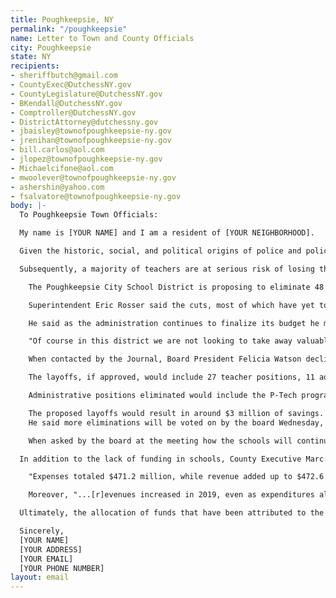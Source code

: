 ```yaml
---
title: Poughkeepsie, NY
permalink: "/poughkeepsie"
name: Letter to Town and County Officials
city: Poughkeepsie
state: NY
recipients:
- sheriffbutch@gmail.com
- CountyExec@DutchessNY.gov
- CountyLegislature@DutchessNY.gov
- BKendall@DutchessNY.gov
- Comptroller@DutchessNY.gov
- DistrictAttorney@dutchessny.gov
- jbaisley@townofpoughkeepsie-ny.gov
- jrenihan@townofpoughkeepsie-ny.gov
- bill.carlos@aol.com
- jlopez@townofpoughkeepsie-ny.gov
- Michaelcifone@aol.com
- mwoolever@townofpoughkeepsie-ny.gov
- ashershin@yahoo.com
- fsalvatore@townofpoughkeepsie-ny.gov
body: |-
  To Poughkeepsie Town Officials:

  My name is [YOUR NAME] and I am a resident of [YOUR NEIGHBORHOOD].

  Given the historic, social, and political origins of police and policing, in conjunction with the recent nationwide protests reflecting the antiBlack deaths of George Floyd, Breonna Taylor, and Tony McDade I am contacting you because I am demanding you to redirect money away from the Poughkeepsie Police Department and prioritize collective services that will help improve the socio-economic conditions of Poughkeepsie's predominately Black communities.

  Subsequently, a majority of teachers are at serious risk of losing their positions as well the youth losing the essential human right to learn and receive a formal education. As such, the Poughkeepsie City School District has stated the following:

    The Poughkeepsie City School District is proposing to eliminate 48 positions, including teachers, administrators and support staff, as it attempts to erase a $2.6 million deficit for its 2020-21 budget. The board voted Wednesday to eliminate positions for elementary assistant principals, the Poughkeepsie High School dean of students, the assistant to the superintendent and a position that had yet to be filled for the director of grants and advancement.

    Superintendent Eric Rosser said the cuts, most of which have yet to be voted on, are necessary to overcome financial challenges that include decreases in state aid, the loss of building aid, increases in operating costs, and other financial obligations. Some, but not all, of those losses are related to hardships created by the coronavirus pandemic.

    He said as the administration continues to finalize its budget he may have to consider more eliminations. School budget votes, which were to take place May 19, were delayed until a date to be determined after June 1.

    "Of course in this district we are not looking to take away valuable members of our organization that support student learning, but it is our hope that we would be able to retain our staff members, because each member is in the position to meet the varying needs of our children," Rosser said to the district board of education Wednesday. "Unfortunately, given our budgetary situation we are forced to move in this direction, it is not a good direction that I, as a superintendent, or even as an educator, would recommend. However, when you don't have the ability to meet people's payroll or salary you have to move in the direction of a budget that we will be able to meet the payroll."

    When contacted by the Journal, Board President Felicia Watson declined to answer questions regarding the moves, but said "The board awaits the presentation of the final budget that the superintendent will be holistically presenting soon."

    The layoffs, if approved, would include 27 teacher positions, 11 administrator positions, and 10 support staff positions, as well as the restructuring of some central office positions. Rosser noted the eliminations do not necessarily mean 48 staff members will be laid off, given some positions are vacant due to retirements and other transitions.

    Administrative positions eliminated would include the P-Tech program principal, the PACE (Poughkeepsie Academic and Career Excellence) program principal, the PACE assistant principal, the high school dean of students, five elementary assistant principals, the assistant to the superintendent, and the director of grants and advancement.

    The proposed layoffs would result in around $3 million of savings. Rosser said the eliminations are likely to happen given the economic uncertainty amid the pandemic, and the district could see more eliminations as the budget is finalized.
    He said more eliminations will be voted on by the board Wednesday, May 6.

    When asked by the board at the meeting how the schools will continue to provide services, Rosser did not have an answer.

  In addition to the lack of funding in schools, County Executive Marc Molinaro has reported that 2019 was a strong "fiscal" year, in particular response to the COVID-19 pandemic, stating:

    "Expenses totaled $471.2 million, while revenue added up to $472.6 million. Additionally, sales tax revenue increased by $9.1 million, a 4.6% increase over 2018. The county also ended the fiscal year with $56.9 million in its general fund balance."

    Moreover, "...[r]evenues increased in 2019, even as expenditures also increased in several areas. That included a $7.6 million cost increase to the Dutchess County Sheriff's Employee Association for union contract settlements, positions, employee benefits and debt service."

  Ultimately, the allocation of funds that have been attributed to the Poughkeepsie police department in contrast to the funding towards schools, is both erring and telling. I yearn to know what you will do to protect Black lives and prevent further instances of police-state-sanctioned violence, the emotional, social, and educational well-being of Black lives. I am calling to urge you to condemn police brutality, racial profiling, and the use of excessive force by police on oppressed communities.

  Sincerely,
  [YOUR NAME]
  [YOUR ADDRESS]
  [YOUR EMAIL]
  [YOUR PHONE NUMBER]
layout: email
---
```

